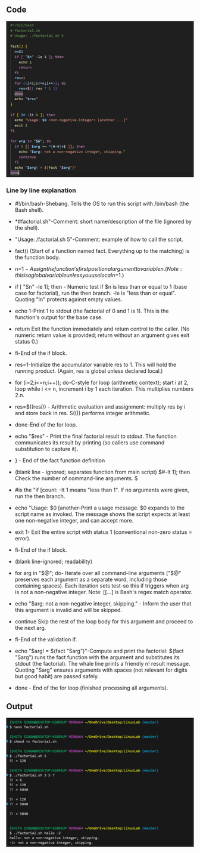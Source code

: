 ## Code
![alttext](<./Screenshot 2025-09-20 193403.png>)

### Line by line explanation

- #!/bin/bash-Shebang. Tells the OS to run this script with /bin/bash (the Bash shell).

- *#factorial.sh"-Comment: short name/description of the file (ignored by the shell).

- "Usage: /factorial.sh 5"-Comment: example of how to call the script.

- fact() (Start of a function named fact. Everything up to the matching) is the function body.

- n=$1-Assign the function's first positional argument to variable n. (Note: this is a global variable unless you use local n=$1.)

- if [ "Sn" -le 1]; then - Numeric test if $n is less than or equal to 1 (base case for factorial), run the then branch. -le is "less than or equal". Quoting "In" protects against empty values.

- echo 1-Print 1 to stdout (the factorial of 0 and 1 is 1). This is the function's output for the base case.

- return Exit the function immediately and retum control to the caller. (No numeric return value is provided; return without an argument gives exit status 0.)

- fi-End of the if block.

- res=1-Initialize the accumulator variable res to 1. This will hold the running product. (Again, res is global unless declared local.)

- for (i=2;i<=n;i++)); do-C-style for loop (arithmetic context); start i at 2, loop while i <= n, increment i by 1 each iteration. This multiplies numbers 2.п.

- res=$((resi)) - Arithmetic evaluation and assignment: multiply res by i and store back in res. S(()) performs integer arithmetic.

- done-End of the for loop.

- echo "$res" - Print the final factorial result to stdout. The function communicates its result by printing (so callers use command substitution to capture it).

- } - End of the fact function definition

- (blank line - ignored; separates function from main script) $#-lt 1]; then Check the number of command-line arguments. $

- #is the "if [count: -It 1 means "less than 1". If no arguments were given, run the then branch.

- echo "Usage: $0 [another-Print a usage message. $0 expands to the script name as invoked. The message shows the script expects at least one non-negative integer, and can accept more.

- exit 1- Exit the entire script with status 1 (conventional non-zero status = error).

- fi-End of the if block.

- (blank line-ignored; readability)

- for arg in "$@"; do- Iterate over all command-line arguments ("$@" preserves each argument as a separate word, including those containing spaces). Each iteration sets test-so this if triggers when arg is not a non-negative integer. Note: [[...] is Bash's regex match operator.

- echo "$arg: not a non-negative integer, skipping." - Inform the user that this argument is invalid and will be skipped.

- continue Skip the rest of the loop body for this argument and proceed to the next arg.

- fi-End of the validation if.

- echo "$arg! = $(fact "Sarg")"-Compute and print the factorial: $(fact "Sarg") runs the fact function with the argument and substitutes its stdout (the factorial). The whale line prints a friendly n! result message. Quoting "Sarg" ensures arguments with spaces (not relevant for digits but good habit) are passed safely.

- done - End of the for loop (finished processing all arguments).

## Output 
![alttext](<./Screenshot 2025-09-20 193435.png>)
